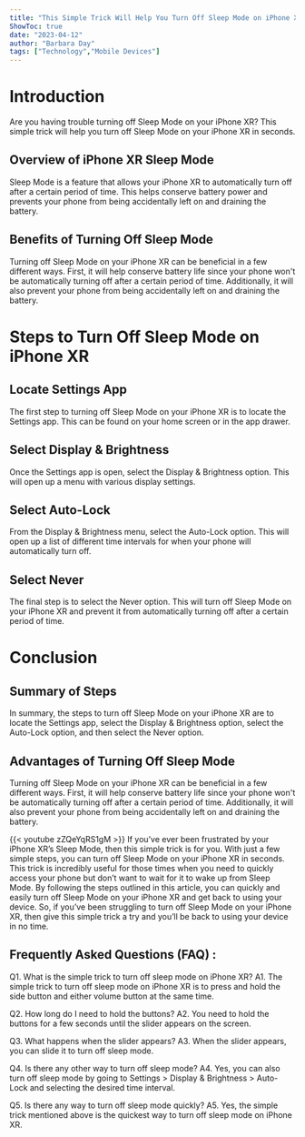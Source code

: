 ```yaml
---
title: "This Simple Trick Will Help You Turn Off Sleep Mode on iPhone XR in Seconds!"
ShowToc: true 
date: "2023-04-12"
author: "Barbara Day" 
tags: ["Technology","Mobile Devices"]
---
```

# Introduction 
Are you having trouble turning off Sleep Mode on your iPhone XR? This simple trick will help you turn off Sleep Mode on your iPhone XR in seconds. 

## Overview of iPhone XR Sleep Mode
Sleep Mode is a feature that allows your iPhone XR to automatically turn off after a certain period of time. This helps conserve battery power and prevents your phone from being accidentally left on and draining the battery. 

## Benefits of Turning Off Sleep Mode
Turning off Sleep Mode on your iPhone XR can be beneficial in a few different ways. First, it will help conserve battery life since your phone won't be automatically turning off after a certain period of time. Additionally, it will also prevent your phone from being accidentally left on and draining the battery. 

# Steps to Turn Off Sleep Mode on iPhone XR

## Locate Settings App
The first step to turning off Sleep Mode on your iPhone XR is to locate the Settings app. This can be found on your home screen or in the app drawer. 

## Select Display & Brightness
Once the Settings app is open, select the Display & Brightness option. This will open up a menu with various display settings. 

## Select Auto-Lock
From the Display & Brightness menu, select the Auto-Lock option. This will open up a list of different time intervals for when your phone will automatically turn off. 

## Select Never
The final step is to select the Never option. This will turn off Sleep Mode on your iPhone XR and prevent it from automatically turning off after a certain period of time. 

# Conclusion

## Summary of Steps
In summary, the steps to turn off Sleep Mode on your iPhone XR are to locate the Settings app, select the Display & Brightness option, select the Auto-Lock option, and then select the Never option. 

## Advantages of Turning Off Sleep Mode
Turning off Sleep Mode on your iPhone XR can be beneficial in a few different ways. First, it will help conserve battery life since your phone won't be automatically turning off after a certain period of time. Additionally, it will also prevent your phone from being accidentally left on and draining the battery.

{{< youtube zZQeYqRS1gM >}} 
If you’ve ever been frustrated by your iPhone XR’s Sleep Mode, then this simple trick is for you. With just a few simple steps, you can turn off Sleep Mode on your iPhone XR in seconds. This trick is incredibly useful for those times when you need to quickly access your phone but don’t want to wait for it to wake up from Sleep Mode. By following the steps outlined in this article, you can quickly and easily turn off Sleep Mode on your iPhone XR and get back to using your device. So, if you’ve been struggling to turn off Sleep Mode on your iPhone XR, then give this simple trick a try and you’ll be back to using your device in no time.

## Frequently Asked Questions (FAQ) :
Q1. What is the simple trick to turn off sleep mode on iPhone XR? 
A1. The simple trick to turn off sleep mode on iPhone XR is to press and hold the side button and either volume button at the same time.

Q2. How long do I need to hold the buttons?
A2. You need to hold the buttons for a few seconds until the slider appears on the screen.

Q3. What happens when the slider appears?
A3. When the slider appears, you can slide it to turn off sleep mode.

Q4. Is there any other way to turn off sleep mode?
A4. Yes, you can also turn off sleep mode by going to Settings > Display & Brightness > Auto-Lock and selecting the desired time interval.

Q5. Is there any way to turn off sleep mode quickly?
A5. Yes, the simple trick mentioned above is the quickest way to turn off sleep mode on iPhone XR.


